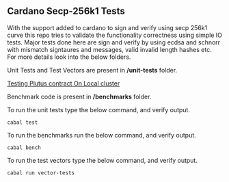 ## Cardano Secp-256k1 Tests

With the support added to cardano to sign and verify using secp 256k1 curve this repo tries to validate the functionality correctness using simple IO tests. Major tests done here are sign and verify by using ecdsa and schnorr with mismatch signtaures and messages, valid invalid length hashes etc. For more details look into the below folders.

Unit Tests and Test Vectors are present in **/unit-tests** folder.

[Testing Plutus contract On Local cluster](./secptest-app/Readme.md)

Benchmark code is present in **/benchmarks** folder.

To run the unit tests type the below command, and verify output.

`
cabal test
`


To run the benchmarks run the below command, and verify output.

`
cabal bench
`



To run the test vectors type the below command, and verify output.

`
cabal run vector-tests
`
